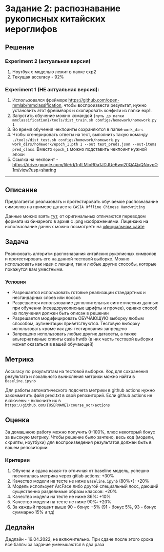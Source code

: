 # Задание 2: распознавание рукописных китайских иероглифов

## Решение

###  Experiment 2 (актуальная версия) 
1. Ноутбук с моделью лежит в папке exp2
2. Текущая accuracy - 92%


###  Experiment 1 (НЕ актуальная версия):
1. Использовался фрейморк https://github.com/open-mmlab/mmclassification, чтобы воспроизвести результат, нужно установить этот фреймворк и скопировать конфиги из папки exp1. 
2. Запустить обучение можно командой `{путь до папки mmclassification}/tools/dist_train.sh configs/homework/homework.py 1`
3. Во время обучения чекпоинты сохраняются в папке `work_dirs`
4. Чтобы сгенерировать ответы на тест, выполнить такую команду  `./tools/dist_test.sh configs/homework/homework.py work_dirs/homework/epoch_1.pth 1 --out test_preds.json --out-items pred_class`. Вместо `epoch_1` можно подставить чекпоинт нужной эпохи
5. Ссылка на чекпоинт - https://drive.google.com/file/d/1pfLMioR0aTJDJUe6wq20QAQxQNqvpO1m/view?usp=sharing
------------------------------------------------------------------------

## Описание

Предлагается реализовать и протестировать обучаемое распознавание символов на примере датасета `CASIA Offline Chinese Handwriting`

Данные можно взять [тут](https://drive.google.com/drive/folders/13hx2EY658ebmyOvkmfBPTcyNNeUZfIQt?usp=sharing), от оригинальных отличаются переводом формата из бинарного в архив с .png изображениями. Лицензию на использование данных можно посмотреть на [официальном сайте](http://www.nlpr.ia.ac.cn/databases/handwriting/Application_form.html)

## Задача

Реализовать алгоритм распознавания китайских рукописных символов и протестировать его на данной тестовой выборке. Можно использовать как идеи с лекции, так и любые другие способы, которые покажутся вам уместными.

### Условия

- Разрешается использовать готовые реализации стандартных и нестандарных слоев или лоссов
- Разрешается использование дополнительных синтетических данных при обучении (псевдорукописные шрифты и прочее), однако способ их получения должен быть описан в решении
- Разрешается модифицировать ОБУЧАЮЩУЮ выборку любым способом, аугментации приветствуются. Тестовую выборку использовать кроме как для тестирования запрещено
- Запрещено использовать любые другие датасеты, а также альтернативные сплиты casia hwdb (в них часть тестовой выборки может оказаться в вашей обучающей)

## Метрика

Accuracy по результатам на тестовой выборке. Код для сохранения результата и локального вычисления метрики можно найти в `Baseline.ipynb`

Для работы автоматического подсчета метрики в github actions нужно закоммитить файл pred.txt в свой репозиторий. Если github actions не включены - включите их в `https://github.com/{USERNAME}/course_ocr/actions`

## Оценка

За домашнюю работу можно получить 0-100%, плюс некоторый бонус за высокую метрику. Чтобы решение было зачтено, весь код (модели, скрипты, ноутбуки) для воспроизведения результатов должен быть в вашем репозитории

### Критерии

1. Обучена и сдана какая-то отличная от baseline модель, успешно посчиталась метрика через gitlab actions: +30%
2. Качество модели на тесте не ниже `Baseline.ipynb` (80%+): +20%
3. Модель использует ArcFace либо другой специальный лосс, дающий существенно разделимые образы классов: +20%
4. Качество модели на тесте не ниже 86%: +10%
5. Качество модели на тесте не ниже 90%: +20%
6. За каждый процент выше 90 - бонус +5% (91 - бонус 5%, 93 - бонус суммарно 15% и тд)

## Дедлайн

Дедлайн - 19.04.2022, не включительно. При сдаче после этого срока все баллы за задание уменьшаются в два раза
